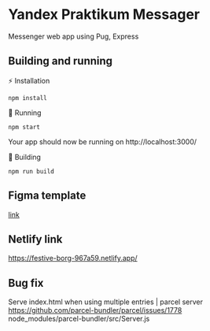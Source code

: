# Yandex Praktikum Messager
Messenger web app using Pug, Express

## Building and running
⚡ Installation
```
npm install
```
🐣 Running
```
npm start
```
Your app should now be running on http://localhost:3000/

🌳 Building
```
npm run build
```

## Figma template
[link](https://www.figma.com/file/5qqMMK48bpSxZEvGV3NG13/Messager?node-id=0%3A1)

## Netlify link
https://festive-borg-967a59.netlify.app/

## Bug fix
Serve index.html when using multiple entries | parcel server <br/>
https://github.com/parcel-bundler/parcel/issues/1778 <br/>
node_modules/parcel-bundler/src/Server.js